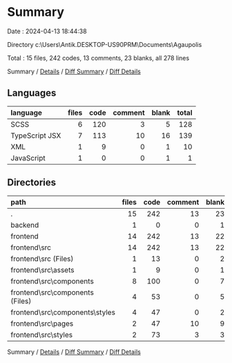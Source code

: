 # Summary

Date : 2024-04-13 18:44:38

Directory c:\\Users\\Antik.DESKTOP-US90PRM\\Documents\\Agaupolis

Total : 15 files,  242 codes, 13 comments, 23 blanks, all 278 lines

Summary / [Details](details.md) / [Diff Summary](diff.md) / [Diff Details](diff-details.md)

## Languages
| language | files | code | comment | blank | total |
| :--- | ---: | ---: | ---: | ---: | ---: |
| SCSS | 6 | 120 | 3 | 5 | 128 |
| TypeScript JSX | 7 | 113 | 10 | 16 | 139 |
| XML | 1 | 9 | 0 | 1 | 10 |
| JavaScript | 1 | 0 | 0 | 1 | 1 |

## Directories
| path | files | code | comment | blank | total |
| :--- | ---: | ---: | ---: | ---: | ---: |
| . | 15 | 242 | 13 | 23 | 278 |
| backend | 1 | 0 | 0 | 1 | 1 |
| frontend | 14 | 242 | 13 | 22 | 277 |
| frontend\\src | 14 | 242 | 13 | 22 | 277 |
| frontend\\src (Files) | 1 | 13 | 0 | 2 | 15 |
| frontend\\src\\assets | 1 | 9 | 0 | 1 | 10 |
| frontend\\src\\components | 8 | 100 | 0 | 7 | 107 |
| frontend\\src\\components (Files) | 4 | 53 | 0 | 5 | 58 |
| frontend\\src\\components\\styles | 4 | 47 | 0 | 2 | 49 |
| frontend\\src\\pages | 2 | 47 | 10 | 9 | 66 |
| frontend\\src\\styles | 2 | 73 | 3 | 3 | 79 |

Summary / [Details](details.md) / [Diff Summary](diff.md) / [Diff Details](diff-details.md)